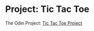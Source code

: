 # Project: Tic Tac Toe
The Odin Project: <a href="https://www.theodinproject.com/lessons/node-path-javascript-tic-tac-toe">Tic Tac Toe Project</a>